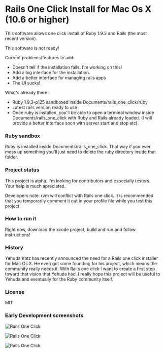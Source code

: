 # Rails One Click Install for Mac Os X (10.6 or higher)

This software allows one click install of Ruby 1.9.3 and Rails (the most
recent version).

This software is not ready!

Current problems/features to add:

* Doesn't tell if the installation fails. I'm working on this!
* Add a log interface for the installation.
* Add a better interface for managing rails apps
* The UI sucks!

What's already there:

* Ruby 1.9.3-p125 sandboxed inside Documents/rails_one_click/ruby
* Latest rails version ready to use
* Once ruby is installed, you'll be able to open a terminal window
  inside Documents/rails_one_click with Ruby and Rails already loaded.
(I will provide a better interface soon with server start and stop etc).

### Ruby sandbox

Ruby is installed inside Documents/rails_one_click. That way if you ever
mess up something you'll just need to delete the ruby directory inside
that folder.

### Project status

This project is alpha. I'm looking for contributors and especially
testers. Your help is much apreciated.

Developers note: rvm will conflict with Rails one click. It is
recommended that you temporarily comment it out in your profile file
while you test this project.

### How to run it

Right now, download the xcode project, build and run and follow
instructions!

### History

Yehuda Katz has recently announced the need for a Rails one click installer
for Mac Os X. He even got some founding for his project, which means the
community really needs it. With Rails one
click I want to create a first step toward that vision that Yehuda had.
I really hope this project will be useful to Yehuda and eventually for
the Ruby community itself.

### License

MIT


### Early Development screenshots

![Rails One Click](https://raw.github.com/oscardelben/RailsOneClick/master/screenshots/install.png)

![Rails One Click](https://raw.github.com/oscardelben/RailsOneClick/master/screenshots/installed.png)

![Rails One Click](https://raw.github.com/oscardelben/RailsOneClick/master/screenshots/console.png)
